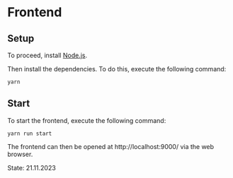 # Frontend

## Setup

To proceed, install [Node.js](https://nodejs.org/en/).

Then install the dependencies. To do this, execute the following command:

```shell 
yarn
```

## Start

To start the frontend, execute the following command:

```shell 
yarn run start
```

The frontend can then be opened at http://localhost:9000/ via the web browser.

State: 21.11.2023
